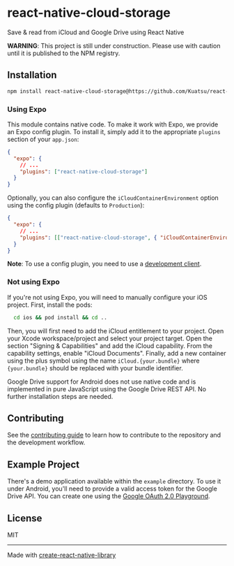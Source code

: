 # react-native-cloud-storage

Save & read from iCloud and Google Drive using React Native

**WARNING**: This project is still under construction. Please use with caution until it is published to the NPM registry.

## Installation

```sh
npm install react-native-cloud-storage@https://github.com/Kuatsu/react-native-cloud-storage.git
```

### Using Expo

This module contains native code. To make it work with Expo, we provide an Expo config plugin. To install it, simply add it to the appropriate `plugins` section of your `app.json`:

```json
{
  "expo": {
    // ...
    "plugins": ["react-native-cloud-storage"]
  }
}
```

Optionally, you can also configure the `iCloudContainerEnvironment` option using the config plugin (defaults to `Production`):

```json
{
  "expo": {
    // ...
    "plugins": [["react-native-cloud-storage", { "iCloudContainerEnvironment": "Development" }]]
  }
}
```

**Note**: To use a config plugin, you need to use a [development client](https://docs.expo.dev/development/create-development-builds/).

### Not using Expo

If you're not using Expo, you will need to manually configure your iOS project. First, install the pods:

```sh
  cd ios && pod install && cd ..
```

Then, you will first need to add the iCloud entitlement to your project. Open your Xcode workspace/project and select your project target. Open the section "Signing & Capabilities" and add the iCloud capability. From the capability settings, enable "iCloud Documents". Finally, add a new container using the plus symbol using the name `iCloud.{your.bundle}` where `{your.bundle}` should be replaced with your bundle identifier.

Google Drive support for Android does not use native code and is implemented in pure JavaScript using the Google Drive REST API. No further installation steps are needed.

## Contributing

See the [contributing guide](CONTRIBUTING.md) to learn how to contribute to the repository and the development workflow.

## Example Project

There's a demo application available within the `example` directory. To use it under Android, you'll need to provide a valid access token for the Google Drive API. You can create one using the [Google OAuth 2.0 Playground](https://developers.google.com/oauthplayground).

## License

MIT

---

Made with [create-react-native-library](https://github.com/callstack/react-native-builder-bob)
